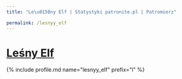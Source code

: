 ```yaml
---
title: "Le\u015Bny Elf | Statystyki patronite.pl | Patromierz"

permalink: /lesnyy_elf
---
```


# [Leśny Elf](https://patronite.pl/lesnyy_elf)

{% include profile.md name="lesnyy_elf" prefix="l" %}
